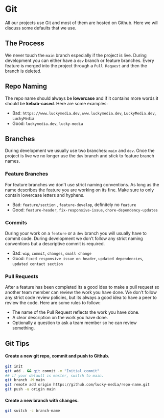 # Git
All our projects use Git and most of them are hosted on Github.
Here we will discuss some defaults that we use.

## The Process
We never touch the `main` branch especially if the project is live. During development you can either have a `dev` branch or feature branches. Every feature is merged into the project through a `Pull Request` and then the branch is deleted.

## Repo Naming
The repo name should always be **lowercase** and if it contains more words it should be **kebab-cased**.
Here are some examples:

- Bad: `https://www.luckymedia.dev`, `www.luckymedia.dev`, `LuckyMedia.dev`, `LuckyMedia`
- Good: `luckymedia.dev`, `lucky-media`

## Branches
During development we usually use two branches: `main` and `dev`. Once the project is live we no longer use the `dev` branch and stick to feature branch names.

### Feature Branches
For feature branches we don't use strict naming conventions. As long as the name describes the feature you are working on its fine. Make sure to only contain lowercase letters and hyphens.

- Bad: `feature/section` , `feature-develop`, definitely no `feature`
- Good: `feature-header`, `fix-responsive-issue`, `chore-dependency-updates`

### Commits
During your work on a `feature` or a `dev` branch you will usually have to commit code. During development we don't follow any strict naming conventions but a descriptive commit is required.

- Bad: `wip`, `commit`, `changes`, `small change`
- Good: `fixed responsive issue on header`, `updated dependencies`, `updated contact section`

### Pull Requests
After a feature has been completed its a good idea to make a pull request so another team member can review the work you have done. We don't follow any strict code review policies, but its always a good idea to have a peer to review the code. Here are some rules to follow:

- The name of the Pull Request reflects the work you have done.
- A clear description on the work you have done.
- Optionally a question to ask a team member so he can review something.

## Git Tips

#### Create a new git repo, commit and push to Github.
```bash
git init
git add . && git commit -m "Initial commit"
## if your default is master, switch to main.
git branch -M main
git remote add origin https://github.com/lucky-media/repo-name.git
git push -u origin main
```

#### Create a new branch with changes.
```bash
git switch -c branch-name
```